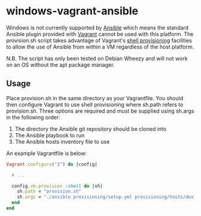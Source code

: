 windows-vagrant-ansible
=======================

Windows is not currently supported by [Ansible][1] which means the standard Ansible plugin provided with
[Vagrant][2] cannot be used with this platform. The provision.sh script takes advantage of Vagrant's
[shell provisioning][3] facilities to allow the use of Ansible from within a VM regardless of the host platform.

N.B. The script has only been tested on Debian Wheezy and will not work on an OS without the apt package manager.

Usage
-----

Place provision.sh in the same directory as your Vagrantfile. You should then configure Vagrant to use
shell provisioning where sh.path refers to provision.sh. Three options are required and must be
supplied using sh.args in the following order:

1. The directory the Ansible git repository should be cloned into
2. The Ansible playbook to run
3. The Ansible hosts inventory file to use

An example Vagrantfile is below:

```ruby
Vagrant.configure("2") do |config|

  # ...

  config.vm.provision :shell do |sh|
    sh.path = "provision.sh"
    sh.args = "./ansible provisioning/setup.yml provisioning/hosts/dev_hosts"
  end
end
```

[1]: http://www.ansibleworks.com "Ansible"
[2]: http://www.vagrantup.com/ "Vagrant"
[3]: http://docs.vagrantup.com/v2/provisioning/shell.html "Shell Provisioning"
